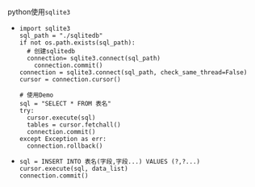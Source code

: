 python使用`sqlite3`

- ```
  import sqlite3
  sql_path = "./sqlitedb"
  if not os.path.exists(sql_path):
  	# 创建sqlitedb
  	connection= sqlite3.connect(sql_path)
      connection.commit()
  connection = sqlite3.connect(sql_path, check_same_thread=False)
  cursor = connection.cursor()
  
  # 使用Demo
  sql = "SELECT * FROM 表名"
  try:
  	cursor.execute(sql)
  	tables = cursor.fetchall()
  	connection.commit()
  except Exception as err:
  	connection.rollback()
  ```

- ```
  sql = INSERT INTO 表名(字段,字段...) VALUES (?,?...)
  cursor.execute(sql, data_list)
  connection.commit()
  ```

  
  

